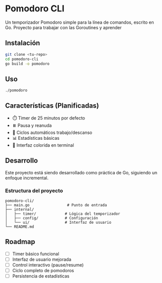 # Pomodoro CLI

Un temporizador Pomodoro simple para la línea de comandos, escrito en Go. Proyecto para trabajar con las Goroutines y aprender

## Instalación

```bash
git clone <tu-repo>
cd pomodoro-cli
go build -o pomodoro
```

## Uso

```bash
./pomodoro
```

## Características (Planificadas)

- ⏱️ Timer de 25 minutos por defecto
- ⏸️ Pausa y reanuda
- 🔄 Ciclos automáticos trabajo/descanso
- 📊 Estadísticas básicas
- 🎨 Interfaz colorida en terminal

## Desarrollo

Este proyecto está siendo desarrollado como práctica de Go, siguiendo un enfoque incremental.

### Estructura del proyecto

```
pomodoro-cli/
├── main.go                 # Punto de entrada
├── internal/
│   ├── timer/             # Lógica del temporizador
│   ├── config/            # Configuración
│   └── ui/                # Interfaz de usuario
└── README.md
```

## Roadmap

- [ ] Timer básico funcional
- [ ] Interfaz de usuario mejorada
- [ ] Control interactivo (pause/resume)
- [ ] Ciclo completo de pomodoros
- [ ] Persistencia de estadísticas
